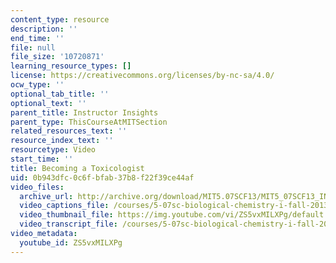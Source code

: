 ```yaml
---
content_type: resource
description: ''
end_time: ''
file: null
file_size: '10720871'
learning_resource_types: []
license: https://creativecommons.org/licenses/by-nc-sa/4.0/
ocw_type: ''
optional_tab_title: ''
optional_text: ''
parent_title: Instructor Insights
parent_type: ThisCourseAtMITSection
related_resources_text: ''
resource_index_text: ''
resourcetype: Video
start_time: ''
title: Becoming a Toxicologist
uid: 0b943dfc-0c6f-bfab-37b8-f22f39ce44af
video_files:
  archive_url: http://archive.org/download/MIT5.07SCF13/MIT5_07SCF13_INT_JOHN_A_300k.mp4
  video_captions_file: /courses/5-07sc-biological-chemistry-i-fall-2013/6e4174532bdf5ab3994bed600cac0883_ZS5vxMILXPg.vtt
  video_thumbnail_file: https://img.youtube.com/vi/ZS5vxMILXPg/default.jpg
  video_transcript_file: /courses/5-07sc-biological-chemistry-i-fall-2013/51458087bfe71575f2e2f6f93e3ee8e9_ZS5vxMILXPg.pdf
video_metadata:
  youtube_id: ZS5vxMILXPg
---
```


